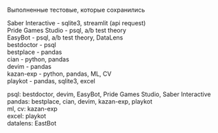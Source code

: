 Выполненные тестовые, которые сохранились <br/>

Saber Interactive  - sqlite3, streamlit (api request) <br/>
Pride Games Studio - psql, a/b test theory <br/>
EasyBot    - psql, a/b test theory, DataLens <br/>
bestdoctor - psql <br/>
bestplace  - pandas <br/>
cian       - python, pandas <br/>
devim      - pandas <br/>
kazan-exp  - python, pandas, ML, CV <br/>
playkot    - pandas, sqlite3, excel <br/>

psql: bestdoctor, devim, EasyBot, Pride Games Studio, Saber Interactive  <br/>
pandas: bestplace, cian, devim, kazan-exp, playkot <br/>
ml, cv: kazan-exp <br/>
excel: playkot <br/>
datalens: EastBot
